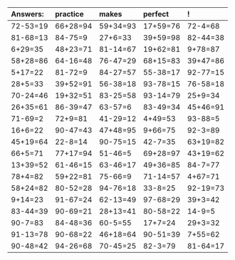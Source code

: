 | Answers: | practice | makes | perfect | ! |
| :--- | :--- | :--- | :--- | :--- |
| 72-53=19 | 66+28=94 | 59+34=93 | 17+59=76 | 72-4=68 | 
| 81-68=13 | 84-75=9 | 27+6=33 | 39+59=98 | 82-44=38 | 
| 6+29=35 | 48+23=71 | 81-14=67 | 19+62=81 | 9+78=87 | 
| 58+28=86 | 64-16=48 | 76-47=29 | 68+15=83 | 39+47=86 | 
| 5+17=22 | 81-72=9 | 84-27=57 | 55-38=17 | 92-77=15 | 
| 28+5=33 | 39+52=91 | 56-38=18 | 93-78=15 | 76-58=18 | 
| 70-24=46 | 19+32=51 | 83-25=58 | 93-14=79 | 25+9=34 | 
| 26+35=61 | 86-39=47 | 63-57=6 | 83-49=34 | 45+46=91 | 
| 71-69=2 | 72+9=81 | 41-29=12 | 4+49=53 | 93-88=5 | 
| 16+6=22 | 90-47=43 | 47+48=95 | 9+66=75 | 92-3=89 | 
| 45+19=64 | 22-8=14 | 90-75=15 | 42-7=35 | 63+19=82 | 
| 66+5=71 | 77+17=94 | 51-46=5 | 69+28=97 | 43+19=62 | 
| 13+39=52 | 61-46=15 | 63-46=17 | 49+36=85 | 84-7=77 | 
| 78+4=82 | 59+22=81 | 75-66=9 | 71-14=57 | 4+67=71 | 
| 58+24=82 | 80-52=28 | 94-76=18 | 33-8=25 | 92-19=73 | 
| 9+14=23 | 91-67=24 | 62-13=49 | 97-68=29 | 39+3=42 | 
| 83-44=39 | 90-69=21 | 28+13=41 | 80-58=22 | 14-9=5 | 
| 90-7=83 | 84-48=36 | 60-5=55 | 17+7=24 | 29+3=32 | 
| 91-13=78 | 90-68=22 | 46+18=64 | 90-51=39 | 7+55=62 | 
| 90-48=42 | 94-26=68 | 70-45=25 | 82-3=79 | 81-64=17 | 
